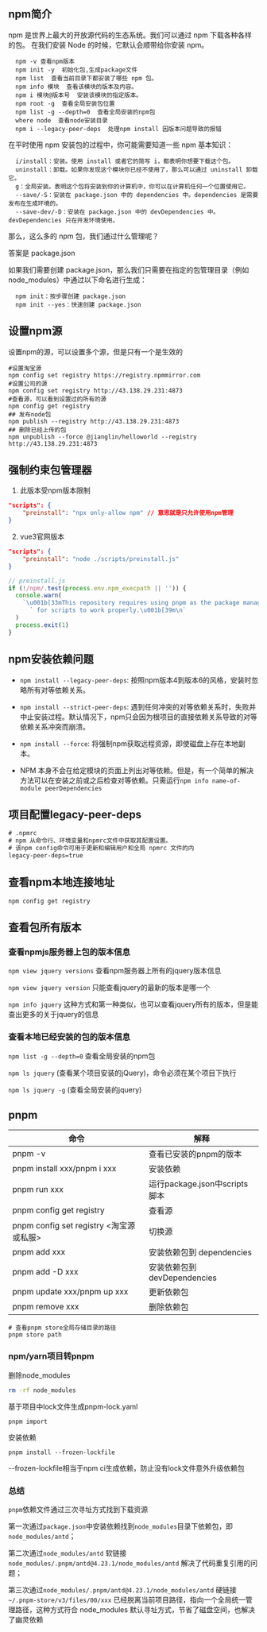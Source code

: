 ## npm简介

npm 是世界上最大的开放源代码的生态系统。我们可以通过 npm 下载各种各样的包。
在我们安装 Node 的时候，它默认会顺带给你安装 npm。

```shell
  npm -v 查看npm版本
  npm init -y  初始化包,生成package文件
  npm list  查看当前目录下都安装了哪些 npm 包。
  npm info 模块  查看该模块的版本及内容。
  npm i 模块@版本号  安装该模块的指定版本。
  npm root -g  查看全局安装包位置
  npm list -g --depth=0  查看全局安装的npm包
  where node  查看node安装目录
  npm i --legacy-peer-deps  处理npm install 因版本问题导致的报错
```

在平时使用 npm 安装包的过程中，你可能需要知道一些 npm 基本知识：

```shell
  i/install：安装。使用 install 或者它的简写 i，都表明你想要下载这个包。
  uninstall：卸载。如果你发现这个模块你已经不使用了，那么可以通过 uninstall 卸载它。
  g：全局安装。表明这个包将安装到你的计算机中，你可以在计算机任何一个位置使用它。
  --save/-S：安装在 package.json 中的 dependencies 中。dependencies 是需要发布在生成环境的。
  --save-dev/-D：安装在 package.json 中的 devDependencies 中。devDependencies 只在开发环境使用。
```

那么，这么多的 npm 包，我们通过什么管理呢？

答案是 package.json

如果我们需要创建 package.json，那么我们只需要在指定的包管理目录（例如 node_modules）中通过以下命名进行生成：

```shell
  npm init：按步骤创建 package.json
  npm init --yes：快速创建 package.json
```

## 设置npm源

设置npm的源，可以设置多个源，但是只有一个是生效的

```shell
#设置淘宝源
npm config set registry https://registry.npmmirror.com
#设置公司的源
npm config set registry http://43.138.29.231:4873
#查看源，可以看到设置过的所有的源
npm config get registry
## 发布node包
npm publish --registry http://43.138.29.231:4873
## 删除已经上传的包
npm unpublish --force @jianglin/helloworld --registry http://43.138.29.231:4873
```

## 强制约束包管理器

1. 此版本受npm版本限制

```json
"scripts": {
    "preinstall": "npx only-allow npm" // 意思就是只允许使用npm管理
}
```

2. vue3官网版本

```json
"scripts": {
    "preinstall": "node ./scripts/preinstall.js"
}
```

```js
// preinstall.js 
if (!/npm/.test(process.env.npm_execpath || '')) {
  console.warn(
    `\u001b[33mThis repository requires using pnpm as the package manager ` +
      ` for scripts to work properly.\u001b[39m\n`
  )
  process.exit(1)
}
```

## npm安装依赖问题

- `npm install --legacy-peer-deps`: 按照npm版本4到版本6的风格，安装时忽略所有对等依赖关系。

- `npm install --strict-peer-deps`: 遇到任何冲突的对等依赖关系时，失败并中止安装过程。默认情况下，npm只会因为根项目的直接依赖关系导致的对等依赖关系冲突而崩溃。

- `npm install --force`: 将强制npm获取远程资源，即使磁盘上存在本地副本。
- NPM 本身不会在给定模块的页面上列出对等依赖。但是，有一个简单的解决方法可以在安装之前或之后检查对等依赖。只需运行`npm info name-of-module peerDependencies`

## 项目配置legacy-peer-deps

```txt
# .npmrc
# npm 从命令行、环境变量和npmrc文件中获取其配置设置。
# 该npm config命令可用于更新和编辑用户和全局 npmrc 文件的内
legacy-peer-deps=true
```

## 查看npm本地连接地址

`npm config get registry`

## 查看包所有版本

### 查看npmjs服务器上包的版本信息

`npm view jquery versions` 查看npm服务器上所有的jquery版本信息

`npm view jquery version` 只能查看jquery的最新的版本是哪一个

`npm info jquery` 这种方式和第一种类似，也可以查看jquery所有的版本，但是能查出更多的关于jquery的信息

### 查看本地已经安装的包的版本信息

`npm list -g --depth=0` 查看全局安装的npm包

`npm ls jquery` (查看某个项目安装的jQuery)，命令必须在某个项目下执行

`npm ls jquery -g` (查看全局安装的jquery)

## pnpm

| 命令                                    | 解释                          |
| --------------------------------------- | ----------------------------- |
| pnpm -v                                 | 查看已安装的pnpm的版本        |
| pnpm install xxx/pnpm i xxx             | 安装依赖                      |
| pnpm run xxx                            | 运行package.json中scripts脚本 |
| pnpm config get registry                | 查看源                        |
| pnpm config set registry <淘宝源或私服> | 切换源                        |
| pnpm add xxx                            | 安装依赖包到 dependencies     |
| pnpm add -D xxx                         | 安装依赖包到devDependencies   |
| pnpm update xxx/pnpm up xxx             | 更新依赖包                    |
| pnpm remove xxx                         | 删除依赖包                    |

```shell
# 查看pnpm store全局存储目录的路径
pnpm store path
```

### npm/yarn项目转pnpm

删除node_modules

```bash
rm -rf node_modules
```

基于项目中lock文件生成pnpm-lock.yaml

```shell
pnpm import
```

安装依赖

```shell
pnpm install --frozen-lockfile
```

--frozen-lockfile相当于npm ci生成依赖，防止没有lock文件意外升级依赖包

### 总结

`pnpm`依赖文件通过三次寻址方式找到下载资源

第一次通过`package.json`中安装依赖找到`node_modules`目录下依赖包，即`node_modules/antd`；

第二次通过`node_modules/antd` 软链接 `node_modules/.pnpm/antd@4.23.1/node_modules/antd` 解决了代码重复引用的问题；

第三次通过`node_modules/.pnpm/antd@4.23.1/node_modules/antd` 硬链接 `~/.pnpm-store/v3/files/00/xxx` 已经脱离当前项目路径，指向一个全局统一管理路径，这种方式符合 node_modules 默认寻址方式，节省了磁盘空间，也解决了幽灵依赖
